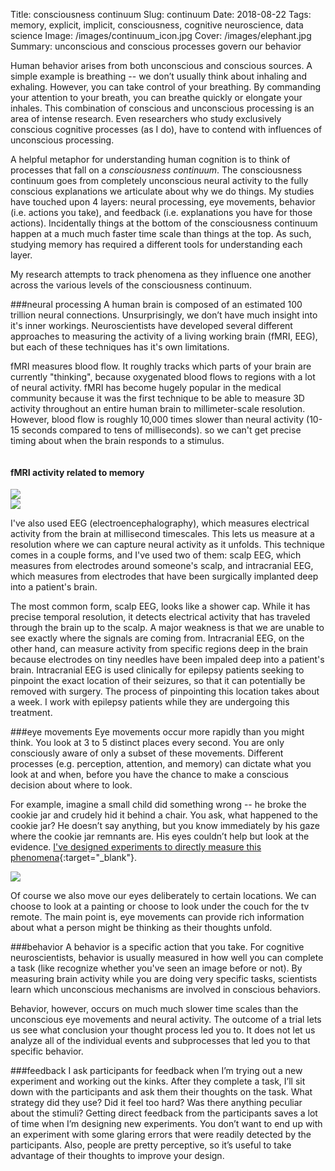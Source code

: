 Title: consciousness continuum
Slug: continuum
Date: 2018-08-22
Tags: memory, explicit, implicit, consciousness, cognitive neuroscience, data science
Image: /images/continuum_icon.jpg
Cover: /images/elephant.jpg
Summary: unconscious and conscious processes govern our behavior

Human behavior arises from both unconscious and conscious sources. A simple example is breathing -- we don’t usually think about inhaling and exhaling.  However, you can take control of your breathing. By commanding your attention to your breath, you can breathe quickly or elongate your inhales. This combination of conscious and unconscious processing is an area of intense research. Even researchers who study exclusively conscious cognitive processes (as I do), have to contend with influences of unconscious processing.

A helpful metaphor for understanding human cognition is to think of processes that fall on a *consciousness continuum*. The consciousness continuum goes from completely unconscious neural activity to the fully conscious explanations we articulate about why we do things. My studies have touched upon 4 layers: neural processing, eye movements, behavior (i.e. actions you take), and feedback (i.e. explanations you have for those actions). Incidentally things at the bottom of the consciousness continuum happen at a much much faster time scale than things at the top. As such, studying memory has required a different tools for understanding each layer.

My research attempts to track phenomena as they influence one another across the various levels of the consciousness continuum.

###neural processing
A human brain is composed of an estimated 100 trillion neural connections. Unsurprisingly, we don’t have much insight into it's inner workings. Neuroscientists have developed several different approaches to measuring the activity of a living working brain (fMRI, EEG), but each of these techniques has it's own limitations.

fMRI measures blood flow. It roughly tracks which parts of your brain are currently "thinking", because oxygenated blood flows to regions with a lot of neural activity. fMRI has become hugely popular in the medical community because it was the first technique to be able to measure 3D activity throughout an entire human brain to millimeter-scale resolution. However, blood flow is roughly 10,000 times slower than neural activity (10-15 seconds compared to tens of milliseconds). so we can't get precise timing about when the brain responds to a stimulus.

<div class="clearfix">
<div class="column left_pic">
<h4> fMRI activity related to memory</h4>
</div>
</div>

<div class="clearfix">
<div class="column left_pic">
<img class="icon" src='/images/bold.png'>
</div>
<div class="column right_pic">
<img src='/images/eeg.png'>
</div>
</div>

I've also used EEG (electroencephalography), which measures electrical activity from the brain at millisecond timescales. This lets us measure at a resolution where we can capture neural activity as it unfolds. This technique comes in a couple forms, and I've used two of them: scalp EEG, which measures from electrodes around someone's scalp, and intracranial EEG, which measures from electrodes that have been surgically implanted deep into a patient's brain.

The most common form, scalp EEG, looks like a shower cap. While it has precise temporal resolution, it detects electrical activity that has traveled through the brain up to the scalp. A major weakness is that we are unable to see exactly where the signals are coming from. Intracranial EEG, on the other hand, can measure activity from specific regions deep in the brain because electrodes on tiny needles have been impaled deep into a patient's brain. Intracranial EEG is used clinically for epilepsy patients seeking to pinpoint the exact location of their seizures, so that it can potentially be removed with surgery. The process of pinpointing this location takes about a week. I work with epilepsy patients while they are undergoing this treatment.

###eye movements
Eye movements occur more rapidly than you might think. You look at 3 to 5 distinct places every second. You are only consciously aware of only a subset of these movements. Different processes (e.g. perception, attention, and memory) can dictate what you look at and when, before you have the chance to make a conscious decision about where to look.

For example, imagine a small child did something wrong -- he broke the cookie jar and crudely hid it behind a chair. You ask, what happened to the cookie jar? He doesn’t say anything, but you know immediately by his gaze where the cookie jar remnants are. His eyes couldn’t help but look at the evidence. [I've designed experiments to directly measure this phenomena](eyes.html){:target="_blank"}.

<div class="center_pic">
<img class="icon" src='/images/cookie.png'>
</div>


Of course we also move our eyes deliberately to certain locations. We can choose to look at a painting or choose to look under the couch for the tv remote. The main point is, eye movements can provide rich information about what a person might be thinking as their thoughts unfold.

###behavior
A behavior is a specific action that you take. For cognitive neuroscientists, behavior is usually measured in how well you can complete a task (like recognize whether you've seen an image before or not). By measuring brain activity while you are doing very specific tasks, scientists learn which unconscious mechanisms are involved in conscious behaviors.

Behavior, however, occurs on much much slower time scales than the unconscious eye movements and neural activity.  The outcome of a trial lets us see what conclusion your thought process led you to. It does not let us analyze all of the individual events and subprocesses that led you to that specific behavior.

###feedback
I ask participants for feedback when I’m trying out a new experiment and working out the kinks. After they complete a task, I’ll sit down with the participants and ask them their thoughts on the task. What strategy did they use? Did it feel too hard? Was there anything peculiar about the stimuli? Getting direct feedback from the participants saves a lot of time when I’m designing new experiments. You don’t want to end up with an experiment with some glaring errors that were readily detected by the participants. Also, people are pretty perceptive, so it’s useful to take advantage of their thoughts to improve your design.
